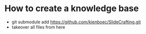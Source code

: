 # How to create a knowledge base

* git submodule add https://github.com/kienboec/SlideCrafting.git
* takeover all files from here
